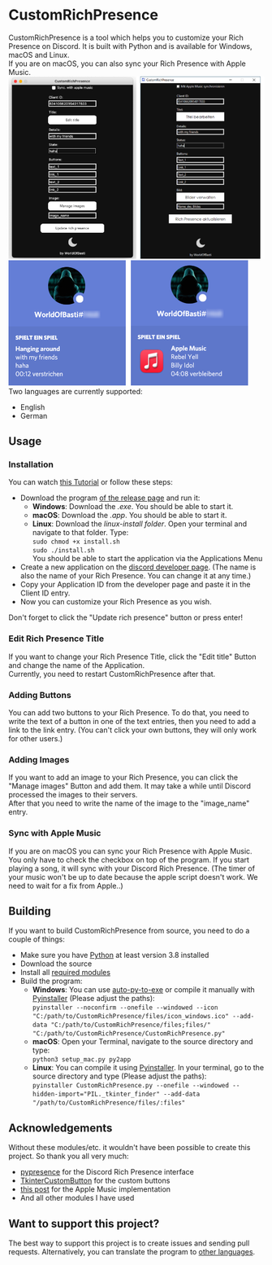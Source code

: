 # CustomRichPresence

CustomRichPresence is a tool which helps you to customize your Rich Presence on Discord. It is built with Python and is available for Windows, macOS and Linux. <br>
If you are on macOS, you can also sync your Rich Presence with Apple Music. 
<br>
![](images/program.png)
<br>
![](images/rich_presence.png)
<br>
Two languages are currently supported:
- English
- German

## Usage

### Installation
You can watch [this Tutorial](https://youtu.be/BJbhq8fH0rc) or follow these steps:
- Download the program [of the release page](https://github.com/WorldOfBasti/CustomRichPresence/releases) and run it:
	- **Windows**: Download the *.exe*. You should be able to start it.
	- **macOS**: Download the *.app*. You should be able to start it.
	- **Linux**: Download the *linux-install folder*. Open your terminal and navigate to that folder. Type: <br>
	`sudo chmod +x install.sh` <br>
	`sudo ./install.sh` <br>
	You should be able to start the application via the Applications Menu
- Create a new application on the [discord developer page](https://discord.com/developers/applications). (The name is also the name of your Rich Presence. You can change it at any time.)
- Copy your Application ID from the developer page and paste it in the Client ID entry.
- Now you can customize your Rich Presence as you wish.

Don't forget to click the "Update rich presence" button or press enter!

### Edit Rich Presence Title
If you want to change your Rich Presence Title, click the "Edit title" Button and change the name of the Application. <br>
Currently, you need to restart CustomRichPresence after that.

### Adding Buttons
You can add two buttons to your Rich Presence. To do that, you need to write the text of a button in one of the text entries, then you need to add a link to the link entry. (You can't click your own buttons, they will only work for other users.)

### Adding Images
If you want to add an image to your Rich Presence, you can click the "Manage images" Button and add them. It may take a while until Discord processed the images to their servers. <br>
After that you need to write the name of the image to the "image_name" entry.

### Sync with Apple Music
If you are on macOS you can sync your Rich Presence with Apple Music. You only have to check the checkbox on top of the program. If you start playing a song, it will sync with your Discord Rich Presence. (The timer of your music won't be up to date because the apple script doesn't work. We need to wait for a fix from Apple..)

## Building
If you want to build CustomRichPresence from source, you need to do a couple of things:
- Make sure you have [Python](https://www.python.org/downloads/) at least version 3.8 installed
- Download the source
- Install all [required modules](requirements.txt)
- Build the program:
	- **Windows**: You can use [auto-py-to-exe](https://github.com/brentvollebregt/auto-py-to-exe) or compile it manually with [Pyinstaller](http://www.pyinstaller.org) (Please adjust the paths): <br>
`pyinstaller --noconfirm --onefile --windowed --icon "C:/path/to/CustomRichPresence/files/icon_windows.ico" --add-data "C:/path/to/CustomRichPresence/files;files/"  "C:/path/to/CustomRichPresence/CustomRichPresence.py"`
	- **macOS**: Open your Terminal, navigate to the source directory and type: <br>
`python3 setup_mac.py py2app`
	- **Linux**: You can compile it using [Pyinstaller](http://www.pyinstaller.org). In your terminal, go to the source directory and type (Please adjust the paths): <br>
`pyinstaller CustomRichPresence.py --onefile --windowed --hidden-import="PIL._tkinter_finder" --add-data "/path/to/CustomRichPresence/files/:files"`

## Acknowledgements
Without these modules/etc. it wouldn't have been possible to create this project. So thank you all very much:
- [pypresence](https://github.com/qwertyquerty/pypresence) for the Discord Rich Presence interface
- [TkinterCustomButton](https://github.com/TomSchimansky/GuitarTuner/blob/master/documentation/tkinter_custom_button.py) for the custom buttons
- [this post](https://gist.github.com/codiez/260617/b0022ce6413fe016f146beb515ae90d49fbfcd21) for the Apple Music implementation
- And all other modules I have used

## Want to support this project?
The best way to support this project is to create issues and sending pull requests. Alternatively, you can translate the program to [other languages](src/Resources). 
